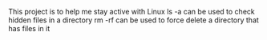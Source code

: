 This project is to help me stay active with Linux
ls -a can be used to check hidden files in a directory
rm -rf can be used to force delete a directory that has files in it
